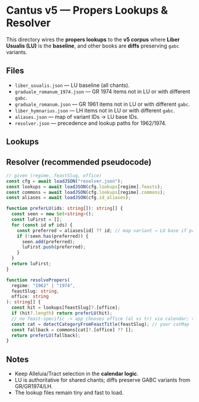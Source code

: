 # Cantus v5 — Propers Lookups & Resolver

This directory wires the **propers lookups** to the **v5 corpus** where **Liber Usualis (LU)** is the **baseline**, and other books are **diffs** preserving `gabc` variants.

## Files

- `liber_usualis.json` — LU baseline (all chants).
- `graduale_romanum_1974.json` — GR 1974 items not in LU or with different `gabc`.
- `graduale_romanum.json` — GR 1961 items not in LU or with different `gabc`.
- `liber_hymnarius.json` — LH items not in LU or with different `gabc`.
- `aliases.json` — map of variant IDs → LU base IDs.
- `resolver.json` — precedence and lookup paths for 1962/1974.

## Lookups

<!-- For each regime there are **IDs-only** lookup files:

- `propers_1962/feasts.v5.min.json` — `feast_slug → { office → [ids] }`
- `propers_1962/commons.v5.min.json` — `category → { office → [ids] }`
- `propers_1974/feasts.v5.min.json`
- `propers_1974/commons.v5.min.json` -->

<!-- > Note: Lookups return IDs that may be LU or non-LU. Use the resolver logic to prefer LU when possible. -->

## Resolver (recommended pseudocode)

```ts
// given (regime, feastSlug, office)
const cfg = await loadJSON("resolver.json");
const lookups = await loadJSON(cfg.lookups[regime].feasts);
const commons = await loadJSON(cfg.lookups[regime].commons);
const aliases = await loadJSON(cfg.id_aliases);

function preferLU(ids: string[]): string[] {
  const seen = new Set<string>();
  const luFirst = [];
  for (const id of ids) {
    const preferred = aliases[id] ?? id; // map variant → LU base if present
    if (!seen.has(preferred)) {
      seen.add(preferred);
      luFirst.push(preferred);
    }
  }
  return luFirst;
}

function resolvePropers(
  regime: "1962" | "1974",
  feastSlug: string,
  office: string
): string[] {
  const hit = lookups[feastSlug]?.[office];
  if (hit?.length) return preferLU(hit);
  // no feast-specific -> app chooses office (al vs tr) via calendar; then
  const cat = detectCategoryFromFeastTitle(feastSlug); // your catMap
  const fallback = commons[cat]?.[office] ?? [];
  return preferLU(fallback);
}
```

## Notes

- Keep Alleluia/Tract selection in the **calendar logic**.
- LU is authoritative for shared chants; diffs preserve GABC variants from GR/GR1974/LH.
- The lookup files remain tiny and fast to load.

